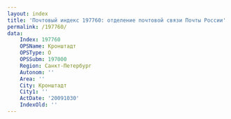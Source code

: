 ```yaml
---
layout: index
title: 'Почтовый индекс 197760: отделение почтовой связи Почты России'
permalink: /197760/
data:
    Index: 197760
    OPSName: Кронштадт
    OPSType: О
    OPSSubm: 197000
    Region: Санкт-Петербург
    Autonom: ''
    Area: ''
    City: Кронштадт
    City1: ''
    ActDate: '20091030'
    IndexOld: ''
---
```

